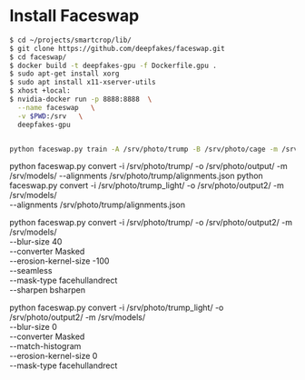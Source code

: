 # Install Faceswap


```bash
$ cd ~/projects/smartcrop/lib/
$ git clone https://github.com/deepfakes/faceswap.git
$ cd faceswap/
$ docker build -t deepfakes-gpu -f Dockerfile.gpu .
$ sudo apt-get install xorg
$ sudo apt install x11-xserver-utils
$ xhost +local:
$ nvidia-docker run -p 8888:8888  \
  --name faceswap   \
  -v $PWD:/srv   \
  deepfakes-gpu


python faceswap.py train -A /srv/photo/trump -B /srv/photo/cage -m /srv/models/ -g 1
```


python faceswap.py convert -i /srv/photo/trump/ -o /srv/photo/output/ -m /srv/models/ --alignments /srv/photo/trump/alignments.json
python faceswap.py convert -i /srv/photo/trump_light/ -o /srv/photo/output2/ -m /srv/models/ \
       --alignments /srv/photo/trump/alignments.json


python faceswap.py convert -i /srv/photo/trump/ -o /srv/photo/output2/ -m /srv/models/ \
      --blur-size 40 \
      --converter Masked \
      --erosion-kernel-size -100 \
      --seamless \
      --mask-type facehullandrect \
      --sharpen bsharpen


python faceswap.py convert -i /srv/photo/trump_light/ -o /srv/photo/output2/ -m /srv/models/ \
      --blur-size 0 \
      --converter Masked \
      --match-histogram \
      --erosion-kernel-size 0 \
      --mask-type facehullandrect
